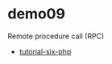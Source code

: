 # demo09

Remote procedure call (RPC) 

- [tutorial-six-php](https://www.rabbitmq.com/tutorials/tutorial-six-php.html)